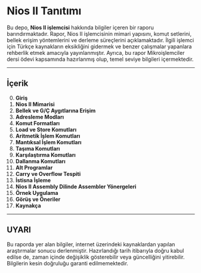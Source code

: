 #  **Nios II Tanıtımı**

Bu depo, **Nios II işlemcisi** hakkında bilgiler içeren bir raporu barındırmaktadır. Rapor, Nios II işlemcisinin mimari yapısını, komut setlerini, bellek erişim yöntemlerini ve derleme süreçlerini açıklamaktadır. İlgili işlemci için Türkçe kaynakların eksikliğini gidermek ve benzer çalışmalar yapanlara rehberlik etmek amacıyla yayınlanmıştır. Ayrıca, bu rapor Mikroişlemciler dersi ödevi kapsamında hazırlanmış olup, temel seviye bilgileri içermektedir.

---

##  **İçerik**

0. **Giriş**  
1. **Nios II Mimarisi**  
2. **Bellek ve G/Ç Aygıtlarına Erişim**  
3. **Adresleme Modları**  
4. **Komut Formatları**  
5. **Load ve Store Komutları**  
6. **Aritmetik İşlem Komutları**  
7. **Mantıksal İşlem Komutları**  
8. **Taşıma Komutları**  
9. **Karşılaştırma Komutları**  
10. **Dallanma Komutları**  
11. **Alt Programlar**  
12. **Carry ve Overflow Tespiti**  
13. **İstisna İşleme**  
14. **Nios II Assembly Dilinde Assembler Yönergeleri**  
15. **Örnek Uygulama**  
16. **Görüş ve Öneriler**  
17. **Kaynakça**  

---

##  **UYARI**

Bu raporda yer alan bilgiler, internet üzerindeki kaynaklardan yapılan araştırmalar sonucu derlenmiştir. Hazırlandığı tarih itibarıyla doğru kabul edilse de, zaman içinde değişiklik gösterebilir veya güncelliğini yitirebilir. Bilgilerin kesin doğruluğu garanti edilmemektedir.
